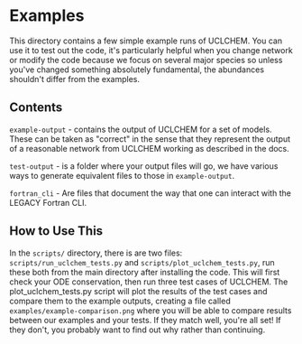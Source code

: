 # Examples
This directory contains a few simple example runs of UCLCHEM. You can use it to test out the code, it's particularly helpful when you change network or modify the code because we focus on several major species so unless you've changed something absolutely fundamental, the abundances shouldn't differ from the examples.

## Contents
`example-output` - contains the output of UCLCHEM for a set of models. These can be taken as "correct" in the sense that they represent the output of a reasonable network from UCLCHEM working as described in the docs.

`test-output` - is a folder where your output files will go, we have various ways to generate equivalent files to those in `example-output`.

`fortran_cli` - Are files that document the way that one can interact with the LEGACY Fortran CLI. 


## How to Use This
In the `scripts/` directory, there is are two files: `scripts/run_uclchem_tests.py` and `scripts/plot_uclchem_tests.py`, run these both from the main directory after installing the code. This will first check your ODE conservation, then run three test cases of UCLCHEM. The plot_uclchem_tests.py script will plot the results of the test cases and compare them to the example outputs, creating a file called `examples/example-comparison.png` where you will be able to compare results between our examples and your tests. If they match well, you're all set! If they don't, you probably want to find out why rather than continuing.